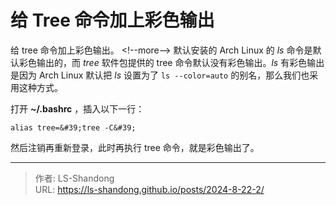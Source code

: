 # 给 Tree 命令加上彩色输出

给 tree 命令加上彩色输出。
&lt;!--more--&gt;
默认安装的 Arch Linux 的 *ls* 命令是默认彩色输出的，而 *tree* 软件包提供的 tree  命令默认没有彩色输出。*ls* 有彩色输出是因为 Arch Linux 默认把 *ls* 设置为了 `ls --color=auto` 的别名，那么我们也采用这种方式。

打开 **~/.bashrc** ，插入以下一行：

`alias tree=&#39;tree -C&#39;`

然后注销再重新登录，此时再执行 tree 命令，就是彩色输出了。


---

> 作者: LS-Shandong  
> URL: https://ls-shandong.github.io/posts/2024-8-22-2/  

